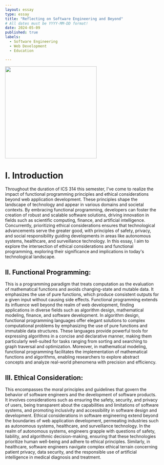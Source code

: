 ```yaml
---
layout: essay
type: essay
title: "Reflecting on Software Engineering and Beyond"
# All dates must be YYYY-MM-DD format!
date: 2024-05-09
published: true
labels:
  - Software Engineering
  - Web Development
  - Education

---
```


<img width="300px" class="rounded float-start pe-4" src="https://encrypted-tbn0.gstatic.com/images?q=tbn:ANd9GcQ2wuaNbKisxwvTwSMuugQqRl6WmVxc1YHR2oxYNpeQSg&s">


# I. Introduction

Throughout the duration of ICS 314 this semester, I've come to realize the impact of functional programming principles and ethical considerations beyond web application development. These principles shape the landscape of technology and appear in various domains and societal contexts. By embracing functional programming, developers can foster the creation of robust and scalable software solutions, driving innovation in fields such as scientific computing, finance, and artificial intelligence. Concurrently, prioritizing ethical considerations ensures that technological advancements serve the greater good, with principles of safety, privacy, and social responsibility guiding developments in areas like autonomous systems, healthcare, and surveillance technology. In this essay, I aim to explore the intersection of ethical considerations and functional programming, exploring their significance and implications in today's technological landscape.


## II. Functional Programming:


This is a programming paradigm that treats computation as the evaluation of mathematical functions and avoids changing-state and mutable data. It emphasizes the use of pure functions, which produce consistent outputs for a given input without causing side effects. Functional programming extends its influence well beyond the realm of web development, finding applications in diverse fields such as algorithm design, mathematical modeling, finance, and software development. In algorithm design, functional programming languages offer elegant solutions to complex computational problems by emphasizing the use of pure functions and immutable data structures. These languages provide powerful tools for expressing algorithms in a concise and declarative manner, making them particularly well-suited for tasks ranging from sorting and searching to graph traversal and optimization. Moreover, in mathematical modeling, functional programming facilitates the implementation of mathematical functions and algorithms, enabling researchers to explore abstract concepts and analyze real-world phenomena with precision and efficiency.

## III. Ethical Consideration:


 This encompasses the moral principles and guidelines that govern the behavior of software engineers and the development of software products. It involves considerations such as ensuring the safety, security, and privacy of users, being transparent about the capabilities and limitations of software systems, and promoting inclusivity and accessibility in software design and development. Ethical considerations in software engineering extend beyond the boundaries of web application development, permeating industries such as autonomous systems, healthcare, and surveillance technology. In the realm of autonomous systems, engineers grapple with questions of safety, liability, and algorithmic decision-making, ensuring that these technologies prioritize human well-being and adhere to ethical principles. Similarly, in healthcare, software engineers navigate complex ethical terrain concerning patient privacy, data security, and the responsible use of artificial intelligence in medical diagnosis and treatment. 
